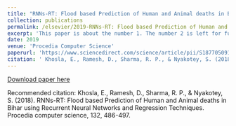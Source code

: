 ```yaml
---
title: "RNNs-RT: Flood based Prediction of Human and Animal deaths in Bihar using Recurrent Neural Networks and Regression Techniques"
collection: publications
permalink: /elsevier/2019-RNNs-RT: Flood based Prediction of Human and Animal deaths in Bihar using Recurrent Neural Networks and Regression Techniques
excerpt: 'This paper is about the number 1. The number 2 is left for future work.'
date: 2019
venue: 'Procedia Computer Science'
paperurl: 'https://www.sciencedirect.com/science/article/pii/S1877050918307336'
citation: ' Khosla, E., Ramesh, D., Sharma, R. P., & Nyakotey, S. (2018). RNNs-RT: Flood based Prediction of Human and Animal deaths in Bihar using Recurrent Neural Networks and Regression Techniques. Procedia computer science, 132, 486-497'
---
```



[Download paper here](http://rashmipriya30.github.io/files/paper1.pdf)

Recommended citation: Khosla, E., Ramesh, D., Sharma, R. P., & Nyakotey, S. (2018). RNNs-RT: Flood based Prediction of Human and Animal deaths in Bihar using Recurrent Neural Networks and Regression Techniques. Procedia computer science, 132, 486-497.
